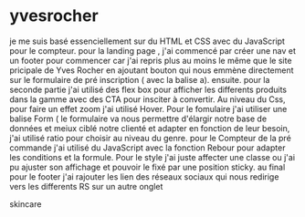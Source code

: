 # yvesrocher
je me suis basé essenciellement sur du HTML et CSS avec du JavaScript pour le compteur.
pour la landing page , j'ai commencé par créer une nav et un footer pour commencer car j'ai repris plus au moins le même que le site pricipale de Yves Rocher en ajoutant bouton qui nous emmène directement sur le formulaire de pré inscription ( avec la balise a).
ensuite.
pour la seconde partie j'ai utilisé des flex box pour afficher les differents produits dans la gamme avec des CTA pour insciter à convertir. Au niveau du Css, pour faire un effet zoom j'ai utilisé Hover. 
Pour le fomulaire j'ai utiliser une balise Form ( le formulaire va nous permettre d'élargir notre base de données et meiux ciblé notre clienté et adapter en fonction de leur besoin, j'ai utilisé ratio pour choisir au niveau du genre.
pour le Compteur de la pré commande j'ai utilisé du JavaScript avec la fonction Rebour pour adapter les conditions et la formule. Pour le style j'ai juste affecter une classe ou j'ai pu ajuster son affichage et pouvoir le fixé par une position sticky.
au final pour le footer j'ai rajouter les lien des réseaux sociaux qui nous redirige vers les differents RS sur un autre onglet

skincare
